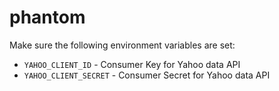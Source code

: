 # phantom


Make sure the following environment variables are set:
  - `YAHOO_CLIENT_ID` - Consumer Key for Yahoo data API
  - `YAHOO_CLIENT_SECRET` - Consumer Secret for Yahoo data API
